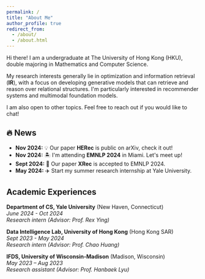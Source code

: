 ```yaml
---
permalink: /
title: "About Me"
author_profile: true
redirect_from: 
  - /about/
  - /about.html
---
```

Hi there! I am a undergraduate at The University of Hong Kong (HKU), double majoring in Mathematics and Computer Science.

My research interests generally lie in optimization and information retrieval (**IR**), with a focus on developing generative models that can retrieve and reason over relational structures. I'm particularly interested in recommender systems and multimodal foundation models.

I am also open to other topics. Feel free to reach out if you would like to chat!

<!-- Feel free to reach out if you'd like to brainstorm ideas, discuss potential projects, or just geek out about the latest developments in our field. I'm open to other related areas as well. -->

🔥 News
-------

* **Nov 2024:** 💡 Our paper **HERec** is public on arXiv, check it out!
* **Nov 2024:** 🏝️ I'm attending **EMNLP 2024** in Miami. Let's meet up!
* **Sept 2024:** 🎉 Our paper **XRec** is accepted to EMNLP 2024.
* **May 2024:** ✈️ Start my summer research internship at Yale University.


Academic Experiences
--------------------

**Department of CS, Yale University** (New Haven, Connecticut)\
*June 2024 - Oct 2024*\
*Research intern (Advisor: Prof. Rex Ying)*

**Data Intelligence Lab, University of Hong Kong** (Hong Kong SAR)\
*Sept 2023 - May 2024*\
*Research intern (Advisor: Prof. Chao Huang)*

**IFDS, University of Wisconsin-Madison** (Madison, Wisconsin)\
*May 2023 – Aug 2023*\
*Research assistant (Advisor: Prof. Hanbaek Lyu)*
